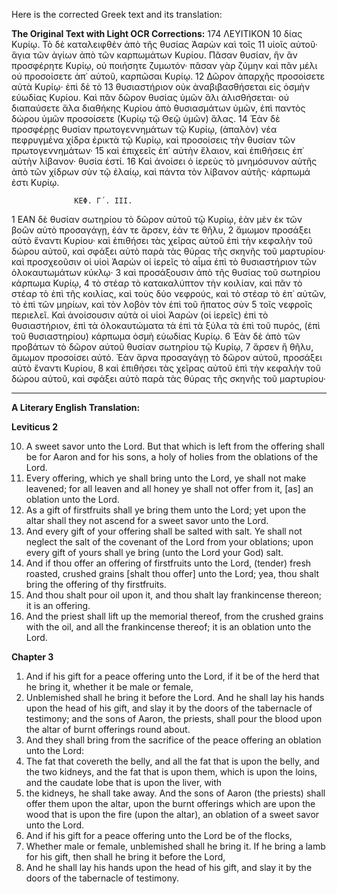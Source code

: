 Here is the corrected Greek text and its translation:

**The Original Text with Light OCR Corrections:**
174 ΛΕΥΙΤΙΚΟΝ
10 δίας Κυρίῳ. Τὸ δὲ καταλειφθὲν ἀπὸ τῆς θυσίας Ἀαρὼν καὶ τοῖς
11 υἱοῖς αὐτοῦ· ἅγια τῶν ἁγίων ἀπὸ τῶν καρπωμάτων Κυρίου. Πᾶσαν
   θυσίαν, ἣν ἂν προσφέρητε Κυρίῳ, οὐ ποιήσητε ζυμωτόν· πᾶσαν γὰρ
   ζύμην καὶ πᾶν μέλι οὐ προσοίσετε ἀπ᾿ αὐτοῦ, καρπῶσαι Κυρίῳ.
12 Δῶρον ἀπαρχῆς προσοίσετε αὐτὰ Κυρίῳ· ἐπὶ δὲ τὸ
13 θυσιαστήριον οὐκ ἀναβιβασθήσεται εἰς ὀσμὴν εὐωδίας Κυρίου. Καὶ
   πᾶν δῶρον θυσίας ὑμῶν ἅλι ἁλισθήσεται· οὐ διαπαύσετε ἅλα διαθήκης
   Κυρίου ἀπὸ θυσιασμάτων ὑμῶν, ἐπὶ παντὸς δώρου ὑμῶν προσοίσετε
   (Κυρίῳ τῷ Θεῷ ὑμῶν) ἅλας.
14 Ἐὰν δὲ προσφέρῃς θυσίαν πρωτογεννημάτων τῷ Κυρίῳ, (ἀπαλὸν)
   νέα πεφρυγμένα χίδρα ἐρικτὰ τῷ Κυρίῳ, καὶ προσοίσεις τὴν θυσίαν
   τῶν πρωτογεννημάτων·
15 καὶ ἐπιχεεῖς ἐπ᾿ αὐτὴν ἔλαιον, καὶ ἐπιθήσεις ἐπ᾿ αὐτὴν λίβανον· θυσία
   ἐστί.
16 Καὶ ἀνοίσει ὁ ἱερεὺς τὸ μνημόσυνον αὐτῆς ἀπὸ τῶν χίδρων σὺν τῷ
   ἐλαίῳ, καὶ πάντα τὸν λίβανον αὐτῆς· κάρπωμά ἐστι Κυρίῳ.

                  ΚΕΦ. Γ΄. ΙΙΙ.

1  ΕΑΝ δὲ θυσίαν σωτηρίου τὸ δῶρον αὐτοῦ τῷ Κυρίῳ, ἐὰν μὲν ἐκ
   τῶν βοῶν αὐτὸ προσαγάγῃ, ἐάν τε ἄρσεν, ἐάν τε θῆλυ,
2  ἄμωμον προσάξει αὐτὸ ἔναντι Κυρίου· καὶ ἐπιθήσει τὰς χεῖρας αὐτοῦ
   ἐπὶ τὴν κεφαλὴν τοῦ δώρου αὐτοῦ, καὶ σφάξει αὐτὸ παρὰ τὰς θύρας
   τῆς σκηνῆς τοῦ μαρτυρίου· καὶ προσχεοῦσιν οἱ υἱοὶ Ἀαρὼν οἱ ἱερεῖς
   τὸ αἷμα ἐπὶ τὸ θυσιαστήριον τῶν ὁλοκαυτωμάτων κύκλῳ·
3  καὶ προσάξουσιν ἀπὸ τῆς θυσίας τοῦ σωτηρίου κάρπωμα Κυρίῳ,
4  τὸ στέαρ τὸ κατακαλύπτον τὴν κοιλίαν, καὶ πᾶν τὸ στέαρ τὸ ἐπὶ τῆς
   κοιλίας, καὶ τοὺς δύο νεφρούς, καὶ τὸ στέαρ τὸ ἐπ᾿ αὐτῶν, τὸ ἐπὶ
   τῶν μηρίων, καὶ τὸν λοβὸν τὸν ἐπὶ τοῦ ἥπατος σὺν
5  τοῖς νεφροῖς περιελεῖ. Καὶ ἀνοίσουσιν αὐτὰ οἱ υἱοὶ Ἀαρὼν (οἱ ἱερεῖς)
   ἐπὶ τὸ θυσιαστήριον, ἐπὶ τὰ ὁλοκαυτώματα τὰ ἐπὶ τὰ ξύλα τὰ ἐπὶ
   τοῦ πυρός, (ἐπὶ τοῦ θυσιαστηρίου) κάρπωμα ὀσμὴ εὐωδίας Κυρίῳ.
6  Ἐὰν δὲ ἀπὸ τῶν προβάτων τὸ δῶρον αὐτοῦ θυσίαν σωτηρίου τῷ
   Κυρίῳ,
7  ἄρσεν ἢ θῆλυ, ἄμωμον προσοίσει αὐτό. Ἐὰν ἄρνα προσαγάγῃ τὸ
   δῶρον αὐτοῦ, προσάξει αὐτὸ ἔναντι Κυρίου,
8  καὶ ἐπιθήσει τὰς χεῖρας αὐτοῦ ἐπὶ τὴν κεφαλὴν τοῦ δώρου αὐτοῦ,
   καὶ σφάξει αὐτὸ παρὰ τὰς θύρας τῆς σκηνῆς τοῦ μαρτυρίου·

---

**A Literary English Translation:**

**Leviticus 2**

10. A sweet savor unto the Lord. But that which is left from the offering shall be for Aaron and for his sons, a holy of holies from the oblations of the Lord.
11. Every offering, which ye shall bring unto the Lord, ye shall not make leavened; for all leaven and all honey ye shall not offer from it, [as] an oblation unto the Lord.
12. As a gift of firstfruits shall ye bring them unto the Lord; yet upon the altar shall they not ascend for a sweet savor unto the Lord.
13. And every gift of your offering shall be salted with salt. Ye shall not neglect the salt of the covenant of the Lord from your oblations; upon every gift of yours shall ye bring (unto the Lord your God) salt.
14. And if thou offer an offering of firstfruits unto the Lord, (tender) fresh roasted, crushed grains [shalt thou offer] unto the Lord; yea, thou shalt bring the offering of thy firstfruits.
15. And thou shalt pour oil upon it, and thou shalt lay frankincense thereon; it is an offering.
16. And the priest shall lift up the memorial thereof, from the crushed grains with the oil, and all the frankincense thereof; it is an oblation unto the Lord.

**Chapter 3**

1.  And if his gift for a peace offering unto the Lord, if it be of the herd that he bring it, whether it be male or female,
2.  Unblemished shall he bring it before the Lord. And he shall lay his hands upon the head of his gift, and slay it by the doors of the tabernacle of testimony; and the sons of Aaron, the priests, shall pour the blood upon the altar of burnt offerings round about.
3.  And they shall bring from the sacrifice of the peace offering an oblation unto the Lord:
4.  The fat that covereth the belly, and all the fat that is upon the belly, and the two kidneys, and the fat that is upon them, which is upon the loins, and the caudate lobe that is upon the liver, with
5.  the kidneys, he shall take away. And the sons of Aaron (the priests) shall offer them upon the altar, upon the burnt offerings which are upon the wood that is upon the fire (upon the altar), an oblation of a sweet savor unto the Lord.
6.  And if his gift for a peace offering unto the Lord be of the flocks,
7.  Whether male or female, unblemished shall he bring it. If he bring a lamb for his gift, then shall he bring it before the Lord,
8.  And he shall lay his hands upon the head of his gift, and slay it by the doors of the tabernacle of testimony.